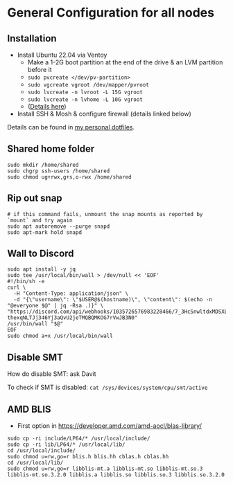 # General Configuration for all nodes

## Installation

- Install Ubuntu 22.04 via Ventoy
  - Make a 1-2G boot partition at the end of the drive & an LVM partition before it
  - `sudo pvcreate </dev/pv-partition>`
  - `sudo vgcreate vgroot /dev/mapper/pvroot`
  - `sudo lvcreate -n lvroot -L 15G vgroot`
  - `sudo lvcreate -n lvhome -L 10G vgroot`
  - ([Details here](https://git.duckduckwhale.com/DuckDuckWhale/dotfiles/src/commit/e92fa0f73c043bf0d7585f8d11eb4d93714d3a45/setup/dual-boot-ubuntu.md))
- Install SSH & Mosh & configure firewall (details linked below)

Details can be found in
[my personal dotfiles](https://git.duckduckwhale.com/DuckDuckWhale/dotfiles/src/commit/e92fa0f73c043bf0d7585f8d11eb4d93714d3a45/setup/ubuntu-setup.md).

## Shared home folder

```
sudo mkdir /home/shared
sudo chgrp ssh-users /home/shared
sudo chmod ug+rwx,g+s,o-rwx /home/shared
```

## Rip out snap

```
# if this command fails, unmount the snap mounts as reported by `mount` and try again
sudo apt autoremove --purge snapd
sudo apt-mark hold snapd
```

## Wall to Discord

```
sudo apt install -y jq
sudo tee /usr/local/bin/wall > /dev/null << 'EOF'
#!/bin/sh -e
curl \
  -H "Content-Type: application/json" \
  -d "{\"username\": \"$USER@$(hostname)\", \"content\": $(echo -n "@everyone $@" | jq -Rsa .)}" \
"https://discord.com/api/webhooks/1035726576983228466/7_3HcSnwltdxMDSXLpRUUP3XrJ-thexqNLTJj346Yj3aQvU2jeTMQBQMKOG7rVwJB3N0"
/usr/bin/wall "$@"
EOF
sudo chmod a+x /usr/local/bin/wall
```

## Disable SMT

How do disable SMT: ask Davit

To check if SMT is disabled:
`cat /sys/devices/system/cpu/smt/active`

## AMD BLIS

- First option in <https://developer.amd.com/amd-aocl/blas-library/>

```
sudo cp -ri include/LP64/* /usr/local/include/
sudo cp -ri lib/LP64/* /usr/local/lib/
cd /usr/local/include/
sudo chmod u=rw,go=r blis.h blis.hh cblas.h cblas.hh
cd /usr/local/lib/
sudo chmod u=rw,go=r libblis-mt.a libblis-mt.so libblis-mt.so.3 libblis-mt.so.3.2.0 libblis.a libblis.so libblis.so.3 libblis.so.3.2.0
```
